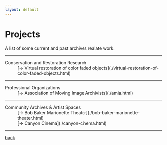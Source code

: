 ```yaml
---
layout: default
---
```


# Projects

A list of some current and past archives realate work.

***

<dl>
<dt>Conservation and Restoration Research</dt> 
<dd>[-> Virtual restoration of color faded objects](./virtual-restoration-of-color-faded-objects.html)</dd>
</dl>

***

<dl>
<dt>Professional Organizations</dt> 
<dd>[-> Association of Moving Image Archivists](./amia.html)</dd>
</dl>

***

<dl>
<dt>Community Archives & Artist Spaces</dt> 
<dd>[-> Bob Baker Marionette Theater](./bob-baker-marionette-theater.html)</dd>
<dd>[-> Canyon Cinema](./canyon-cinema.html)</dd>
</dl>

***

[back](./)

